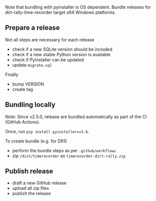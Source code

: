 Note that bundling with pyinstaller is OS dependent. Bundle releases for dirt-rally-time-recorder target x64 Windows platforms. 

## Prepare a release
Not all steps are necessary for each release
- check if a new SQLite version should be included
- check if a new stable Python version is available
- check if PyInstaller can be updated
- update `migrate.sql`

Finally
- bump VERSION
- create tag

## Bundling locally 

*Note:* Since v2.5.0, release are bundled automatically as part of the CI (GitHub Actions).

Once, run `pip install pyinstaller==3.6`.  

To create bundle (e.g. for DR1)
- perform the bundle steps as per `.github/workflows`
- zip `/dist/timerecorder` as `timerecorder-dirt-rally.zip`

## Publish release
- draft a new GitHub release
- upload all zip files
- publish the release

